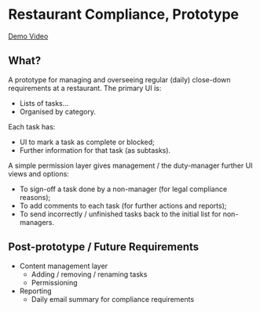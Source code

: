 # Restaurant Compliance, Prototype

[Demo Video](https://www.dropbox.com/s/9v7631ucdgufgc9/complianceApp.mov?dl=0)

## What?

A prototype for managing and overseeing regular (daily) close-down requirements at a restaurant. The primary UI is:

-   Lists of tasks…
-   Organised by category.

Each task has:

-   UI to mark a task as complete or blocked;
-   Further information for that task (as subtasks).

A simple permission layer gives management / the duty-manager further UI views and options:

-   To sign-off a task done by a non-manager (for legal compliance reasons);
-   To add comments to each task (for further actions and reports);
-   To send incorrectly / unfinished tasks back to the initial list for non-managers.

## Post-prototype / Future Requirements

-   Content management layer
    -   Adding / removing / renaming tasks
    -   Permissioning
-   Reporting
    -   Daily email summary for compliance requirements
